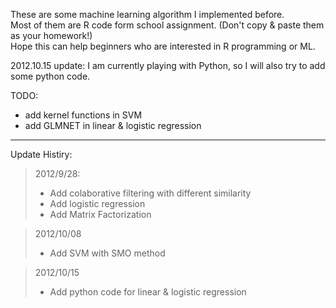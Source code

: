 These are some machine learning algorithm I implemented before.<br />
Most of them are R code form school assignment.
(Don't copy & paste them as your homework!) <br />
Hope this can help beginners who are interested in R programming or ML.<br />

2012.10.15 update: I am currently playing with Python, so I will also try to add some python code.<br />


TODO:
- add kernel functions in SVM
- add GLMNET in linear & logistic regression

---------------
Update Histiry:
>2012/9/28:
> - Add colaborative filtering with different similarity
> - Add logistic regression
> - Add Matrix Factorization

>2012/10/08
> - Add SVM with SMO method

>2012/10/15
> - Add python code for linear & logistic regression
